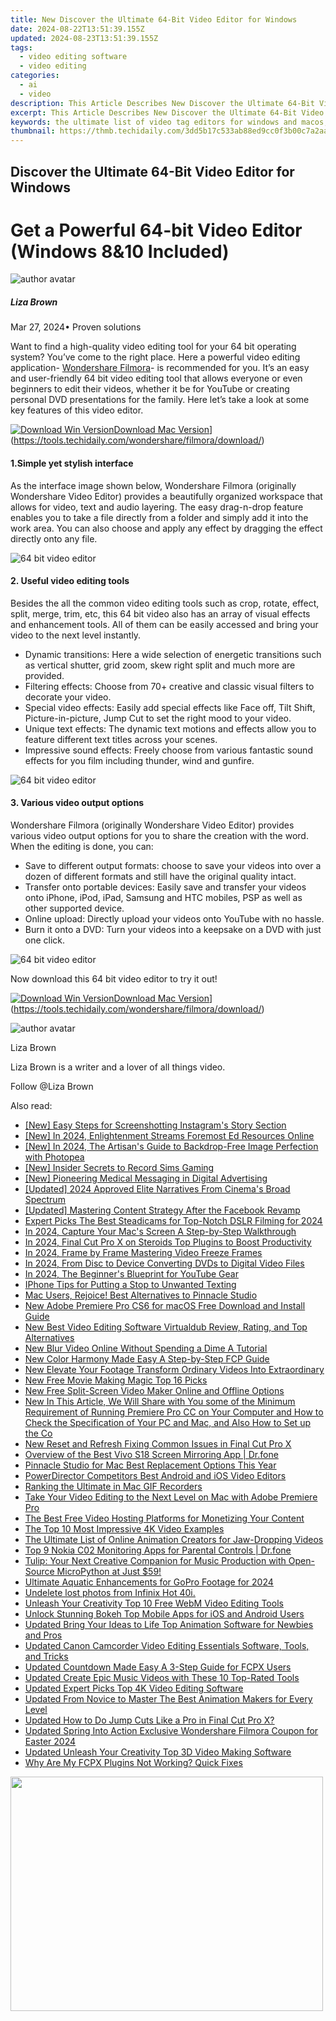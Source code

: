 ```yaml
---
title: New Discover the Ultimate 64-Bit Video Editor for Windows
date: 2024-08-22T13:51:39.155Z
updated: 2024-08-23T13:51:39.155Z
tags: 
  - video editing software
  - video editing
categories: 
  - ai
  - video
description: This Article Describes New Discover the Ultimate 64-Bit Video Editor for Windows
excerpt: This Article Describes New Discover the Ultimate 64-Bit Video Editor for Windows
keywords: the ultimate list of video tag editors for windows and macos,discover the ultimate 64 bit video editor for windows,discover the best video editing apps for windows,discover the ultimate video editing solution for windows 8 users,discover the ultimate video editing solution for windows 8,the ultimate list 6 best video editors for windows,imovie for pc discover the best windows video editing alternatives
thumbnail: https://thmb.techidaily.com/3dd5b17c533ab88ed9cc0f3b00c7a2aa3b7c864b4f9c2a1611133710cbbaabe1.jpg
---
```


## Discover the Ultimate 64-Bit Video Editor for Windows

# Get a Powerful 64-bit Video Editor (Windows 8&10 Included)

![author avatar](https://lh5.googleusercontent.com/-AIMmjowaFs4/AAAAAAAAAAI/AAAAAAAAABc/Y5UmwDaI7HU/s250-c-k/photo.jpg)

##### Liza Brown

 Mar 27, 2024• Proven solutions

Want to find a high-quality video editing tool for your 64 bit operating system? You’ve come to the right place. Here a powerful video editing application- [Wondershare Filmora](https://tools.techidaily.com/wondershare/filmora/download/)\- is recommended for you. It’s an easy and user-friendly 64 bit video editing tool that allows everyone or even beginners to edit their videos, whether it be for YouTube or creating personal DVD presentations for the family. Here let’s take a look at some key features of this video editor.

[![Download Win Version](https://images.wondershare.com/filmora/guide/download-btn-win.jpg)](https://tools.techidaily.com/wondershare/filmora/download/)[Download Mac Version](https://images.wondershare.com/filmora/guide/download-btn-mac.jpg)](https://tools.techidaily.com/wondershare/filmora/download/)

#### 1.Simple yet stylish interface

As the interface image shown below, Wondershare Filmora (originally Wondershare Video Editor) provides a beautifully organized workspace that allows for video, text and audio layering. The easy drag-n-drop feature enables you to take a file directly from a folder and simply add it into the work area. You can also choose and apply any effect by dragging the effect directly onto any file.

![64 bit video editor](https://tools.techidaily.com/wondershare/filmora/download/)

#### 2. Useful video editing tools

Besides the all the common video editing tools such as crop, rotate, effect, split, merge, trim, etc, this 64 bit video also has an array of visual effects and enhancement tools. All of them can be easily accessed and bring your video to the next level instantly.

* Dynamic transitions: Here a wide selection of energetic transitions such as vertical shutter, grid zoom, skew right split and much more are provided.
* Filtering effects: Choose from 70+ creative and classic visual filters to decorate your video.
* Special video effects: Easily add special effects like Face off, Tilt Shift, Picture-in-picture, Jump Cut to set the right mood to your video.
* Unique text effects: The dynamic text motions and effects allow you to feature different text titles across your scenes.
* Impressive sound effects: Freely choose from various fantastic sound effects for you film including thunder, wind and gunfire.

![64 bit video editor](https://tools.techidaily.com/wondershare/filmora/download/)

#### 3. Various video output options

Wondershare Filmora (originally Wondershare Video Editor) provides various video output options for you to share the creation with the word. When the editing is done, you can:

* Save to different output formats: choose to save your videos into over a dozen of different formats and still have the original quality intact.
* Transfer onto portable devices: Easily save and transfer your videos onto iPhone, iPod, iPad, Samsung and HTC mobiles, PSP as well as other supported device.
* Online upload: Directly upload your videos onto YouTube with no hassle.
* Burn it onto a DVD: Turn your videos into a keepsake on a DVD with just one click.

![64 bit video editor](https://tools.techidaily.com/wondershare/filmora/download/)

Now download this 64 bit video editor to try it out!

[![Download Win Version](https://images.wondershare.com/filmora/guide/download-btn-win.jpg)](https://tools.techidaily.com/wondershare/filmora/download/)[Download Mac Version](https://images.wondershare.com/filmora/guide/download-btn-mac.jpg)](https://tools.techidaily.com/wondershare/filmora/download/)

![author avatar](https://lh5.googleusercontent.com/-AIMmjowaFs4/AAAAAAAAAAI/AAAAAAAAABc/Y5UmwDaI7HU/s250-c-k/photo.jpg)

Liza Brown

Liza Brown is a writer and a lover of all things video.

Follow @Liza Brown

<span class="atpl-alsoreadstyle">Also read:</span>
<div><ul>
<li><a href="https://instagram-clips.techidaily.com/new-easy-steps-for-screenshotting-instagrams-story-section/"><u>[New] Easy Steps for Screenshotting Instagram's Story Section</u></a></li>
<li><a href="https://facebook-record-videos.techidaily.com/new-in-2024-enlightenment-streams-foremost-ed-resources-online/"><u>[New] In 2024, Enlightenment Streams  Foremost Ed Resources Online</u></a></li>
<li><a href="https://fox-friendly.techidaily.com/new-in-2024-the-artisans-guide-to-backdrop-free-image-perfection-with-photopea/"><u>[New] In 2024, The Artisan's Guide to Backdrop-Free Image Perfection with Photopea</u></a></li>
<li><a href="https://screen-capture.techidaily.com/new-insider-secrets-to-record-sims-gaming/"><u>[New] Insider Secrets to Record Sims Gaming</u></a></li>
<li><a href="https://extra-guidance.techidaily.com/new-pioneering-medical-messaging-in-digital-advertising/"><u>[New] Pioneering Medical Messaging in Digital Advertising</u></a></li>
<li><a href="https://fox-helps.techidaily.com/updated-2024-approved-elite-narratives-from-cinemas-broad-spectrum/"><u>[Updated] 2024 Approved  Elite Narratives From Cinema's Broad Spectrum</u></a></li>
<li><a href="https://facebook-video-content.techidaily.com/updated-mastering-content-strategy-after-the-facebook-revamp/"><u>[Updated] Mastering Content Strategy After the Facebook Revamp</u></a></li>
<li><a href="https://fox-http.techidaily.com/expert-picks-the-best-steadicams-for-top-notch-dslr-filming-for-2024/"><u>Expert Picks  The Best Steadicams for Top-Notch DSLR Filming for 2024</u></a></li>
<li><a href="https://screen-video-capture.techidaily.com/in-2024-capture-your-macs-screen-a-step-by-step-walkthrough/"><u>In 2024, Capture Your Mac's Screen  A Step-by-Step Walkthrough</u></a></li>
<li><a href="https://ai-vdieo-software.techidaily.com/in-2024-final-cut-pro-x-on-steroids-top-plugins-to-boost-productivity/"><u>In 2024, Final Cut Pro X on Steroids Top Plugins to Boost Productivity</u></a></li>
<li><a href="https://ai-vdieo-software.techidaily.com/in-2024-frame-by-frame-mastering-video-freeze-frames/"><u>In 2024, Frame by Frame Mastering Video Freeze Frames</u></a></li>
<li><a href="https://ai-vdieo-software.techidaily.com/in-2024-from-disc-to-device-converting-dvds-to-digital-video-files/"><u>In 2024, From Disc to Device Converting DVDs to Digital Video Files</u></a></li>
<li><a href="https://youtube-blog.techidaily.com/24-the-beginners-blueprint-for-youtube-gear/"><u>In 2024, The Beginner's Blueprint for YouTube Gear</u></a></li>
<li><a href="https://techno-recovery.techidaily.com/iphone-tips-for-putting-a-stop-to-unwanted-texting/"><u>IPhone Tips for Putting a Stop to Unwanted Texting</u></a></li>
<li><a href="https://ai-vdieo-software.techidaily.com/mac-users-rejoice-best-alternatives-to-pinnacle-studio/"><u>Mac Users, Rejoice! Best Alternatives to Pinnacle Studio</u></a></li>
<li><a href="https://ai-vdieo-software.techidaily.com/new-adobe-premiere-pro-cs6-for-macos-free-download-and-install-guide/"><u>New Adobe Premiere Pro CS6 for macOS Free Download and Install Guide</u></a></li>
<li><a href="https://ai-vdieo-software.techidaily.com/new-best-video-editing-software-virtualdub-review-rating-and-top-alternatives/"><u>New Best Video Editing Software Virtualdub Review, Rating, and Top Alternatives</u></a></li>
<li><a href="https://ai-vdieo-software.techidaily.com/new-blur-video-online-without-spending-a-dime-a-tutorial/"><u>New Blur Video Online Without Spending a Dime A Tutorial</u></a></li>
<li><a href="https://ai-vdieo-software.techidaily.com/new-color-harmony-made-easy-a-step-by-step-fcp-guide/"><u>New Color Harmony Made Easy A Step-by-Step FCP Guide</u></a></li>
<li><a href="https://ai-vdieo-software.techidaily.com/new-elevate-your-footage-transform-ordinary-videos-into-extraordinary/"><u>New Elevate Your Footage Transform Ordinary Videos Into Extraordinary</u></a></li>
<li><a href="https://ai-vdieo-software.techidaily.com/new-free-movie-making-magic-top-16-picks/"><u>New Free Movie Making Magic Top 16 Picks</u></a></li>
<li><a href="https://ai-vdieo-software.techidaily.com/new-free-split-screen-video-maker-online-and-offline-options/"><u>New Free Split-Screen Video Maker Online and Offline Options</u></a></li>
<li><a href="https://ai-vdieo-software.techidaily.com/new-in-this-article-we-will-share-with-you-some-of-the-minimum-requirement-of-running-premiere-pro-cc-on-your-computer-and-how-to-check-the-specification-of/"><u>New In This Article, We Will Share with You some of the Minimum Requirement of Running Premiere Pro CC on Your Computer and How to Check the Specification of Your PC and Mac, and Also How to Set up the Co</u></a></li>
<li><a href="https://ai-vdieo-software.techidaily.com/new-reset-and-refresh-fixing-common-issues-in-final-cut-pro-x/"><u>New Reset and Refresh Fixing Common Issues in Final Cut Pro X</u></a></li>
<li><a href="https://screen-mirror.techidaily.com/overview-of-the-best-vivo-s18-screen-mirroring-app-drfone-by-drfone-android/"><u>Overview of the Best Vivo S18 Screen Mirroring App | Dr.fone</u></a></li>
<li><a href="https://ai-vdieo-software.techidaily.com/pinnacle-studio-for-mac-best-replacement-options-this-year/"><u>Pinnacle Studio for Mac Best Replacement Options This Year</u></a></li>
<li><a href="https://ai-vdieo-software.techidaily.com/powerdirector-competitors-best-android-and-ios-video-editors/"><u>PowerDirector Competitors Best Android and iOS Video Editors</u></a></li>
<li><a href="https://visual-screen-recording.techidaily.com/ranking-the-ultimate-in-mac-gif-recorders/"><u>Ranking the Ultimate in Mac GIF Recorders</u></a></li>
<li><a href="https://ai-vdieo-software.techidaily.com/take-your-video-editing-to-the-next-level-on-mac-with-adobe-premiere-pro/"><u>Take Your Video Editing to the Next Level on Mac with Adobe Premiere Pro</u></a></li>
<li><a href="https://ai-vdieo-software.techidaily.com/the-best-free-video-hosting-platforms-for-monetizing-your-content/"><u>The Best Free Video Hosting Platforms for Monetizing Your Content</u></a></li>
<li><a href="https://ai-vdieo-software.techidaily.com/the-top-10-most-impressive-4k-video-examples/"><u>The Top 10 Most Impressive 4K Video Examples</u></a></li>
<li><a href="https://ai-vdieo-software.techidaily.com/the-ultimate-list-of-online-animation-creators-for-jaw-dropping-videos/"><u>The Ultimate List of Online Animation Creators for Jaw-Dropping Videos</u></a></li>
<li><a href="https://android-location-track.techidaily.com/top-9-nokia-c02-monitoring-apps-for-parental-controls-drfone-by-drfone-virtual-android/"><u>Top 9 Nokia C02 Monitoring Apps for Parental Controls | Dr.fone</u></a></li>
<li><a href="https://ai-vdieo-software.techidaily.com/tulip-your-next-creative-companion-for-music-production-with-open-source-micropython-at-just-59/"><u>Tulip: Your Next Creative Companion for Music Production with Open-Source MicroPython at Just $59!</u></a></li>
<li><a href="https://some-guidance.techidaily.com/ultimate-aquatic-enhancements-for-gopro-footage-for-2024/"><u>Ultimate Aquatic Enhancements for GoPro Footage for 2024</u></a></li>
<li><a href="https://techidaily.com/undelete-lost-photos-from-infinix-hot-40i-by-fonelab-android-recover-photos/"><u>Undelete lost photos from Infinix Hot 40i.</u></a></li>
<li><a href="https://ai-vdieo-software.techidaily.com/unleash-your-creativity-top-10-free-webm-video-editing-tools/"><u>Unleash Your Creativity Top 10 Free WebM Video Editing Tools</u></a></li>
<li><a href="https://ai-vdieo-software.techidaily.com/unlock-stunning-bokeh-top-mobile-apps-for-ios-and-android-users/"><u>Unlock Stunning Bokeh Top Mobile Apps for iOS and Android Users</u></a></li>
<li><a href="https://ai-vdieo-software.techidaily.com/updated-bring-your-ideas-to-life-top-animation-software-for-newbies-and-pros/"><u>Updated Bring Your Ideas to Life Top Animation Software for Newbies and Pros</u></a></li>
<li><a href="https://ai-vdieo-software.techidaily.com/updated-canon-camcorder-video-editing-essentials-software-tools-and-tricks/"><u>Updated Canon Camcorder Video Editing Essentials Software, Tools, and Tricks</u></a></li>
<li><a href="https://ai-vdieo-software.techidaily.com/updated-countdown-made-easy-a-3-step-guide-for-fcpx-users/"><u>Updated Countdown Made Easy A 3-Step Guide for FCPX Users</u></a></li>
<li><a href="https://ai-vdieo-software.techidaily.com/updated-create-epic-music-videos-with-these-10-top-rated-tools/"><u>Updated Create Epic Music Videos with These 10 Top-Rated Tools</u></a></li>
<li><a href="https://ai-vdieo-software.techidaily.com/updated-expert-picks-top-4k-video-editing-software/"><u>Updated Expert Picks Top 4K Video Editing Software</u></a></li>
<li><a href="https://ai-vdieo-software.techidaily.com/updated-from-novice-to-master-the-best-animation-makers-for-every-level/"><u>Updated From Novice to Master The Best Animation Makers for Every Level</u></a></li>
<li><a href="https://ai-vdieo-software.techidaily.com/updated-how-to-do-jump-cuts-like-a-pro-in-final-cut-pro-x/"><u>Updated How to Do Jump Cuts Like a Pro in Final Cut Pro X?</u></a></li>
<li><a href="https://ai-video-apps.techidaily.com/updated-spring-into-action-exclusive-wondershare-filmora-coupon-for-easter-2024/"><u>Updated Spring Into Action Exclusive Wondershare Filmora Coupon for Easter 2024</u></a></li>
<li><a href="https://ai-vdieo-software.techidaily.com/updated-unleash-your-creativity-top-3d-video-making-software/"><u>Updated Unleash Your Creativity Top 3D Video Making Software</u></a></li>
<li><a href="https://ai-vdieo-software.techidaily.com/why-are-my-fcpx-plugins-not-working-quick-fixes/"><u>Why Are My FCPX Plugins Not Working? Quick Fixes</u></a></li>
</ul></div>

<ins class="adsbygoogle"
      style="display:block"
      data-ad-client="ca-pub-7571918770474297"
      data-ad-slot="8358498916"
      data-ad-format="auto"
      data-full-width-responsive="true"></ins>
<!-- affiliate ads begin -->
<a href="https://electronicx.pxf.io/c/5597632/1872456/14483" target="_top" id="1872456"><img src="//a.impactradius-go.com/display-ad/14483-1872456" border="0" alt="" width="500" height="375"/></a><img height="0" width="0" src="https://imp.pxf.io/i/5597632/1872456/14483" style="position:absolute;visibility:hidden;" border="0" />
<!-- affiliate ads end -->